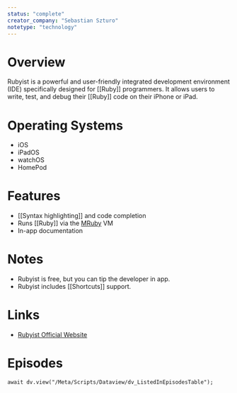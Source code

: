 ```yaml
---
status: "complete"
creator_company: "Sebastian Szturo"
notetype: "technology"
---
```

# Overview
Rubyist is a powerful and user-friendly integrated development environment (IDE) specifically designed for [[Ruby]] programmers. It allows users to write, test, and debug their [[Ruby]] code on their iPhone or iPad.

# Operating Systems
- iOS
- iPadOS
- watchOS
- HomePod

# Features
- [[Syntax highlighting]] and code completion
- Runs [[Ruby]] via the [MRuby](https://mruby.org) VM
- In-app documentation

# Notes
- Rubyist is free, but you can tip the developer in app.
- Rubyist includes [[Shortcuts]] support.

# Links
- [Rubyist Official Website](https://rubyist.app)

# Episodes
```dataviewjs
await dv.view("/Meta/Scripts/Dataview/dv_ListedInEpisodesTable");
```
